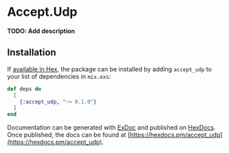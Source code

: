 # Accept.Udp

**TODO: Add description**

## Installation

If [available in Hex](https://hex.pm/docs/publish), the package can be installed
by adding `accept_udp` to your list of dependencies in `mix.exs`:

```elixir
def deps do
  [
    {:accept_udp, "~> 0.1.0"}
  ]
end
```

Documentation can be generated with [ExDoc](https://github.com/elixir-lang/ex_doc)
and published on [HexDocs](https://hexdocs.pm). Once published, the docs can
be found at [https://hexdocs.pm/accept_udp](https://hexdocs.pm/accept_udp).

